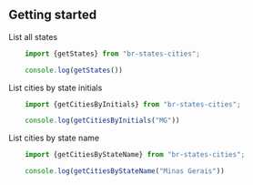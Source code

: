 ## Getting started

List all states

``` javascript
    import {getStates} from "br-states-cities";

    console.log(getStates())
```

List cities by state initials

``` javascript
    import {getCitiesByInitials} from "br-states-cities";

    console.log(getCitiesByInitials("MG"))
```

List cities by state name

``` javascript
    import {getCitiesByStateName} from "br-states-cities";

    console.log(getCitiesByStateName("Minas Gerais"))
```